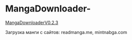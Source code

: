 # MangaDownloader-
[MangaDownloaderV0.2.3](https://github.com/nvjrsgu/MangaDownloader-/blob/master/out/MangaDownloader-.jar)

Загрузка манги с сайтов: readmanga.me, mintnabga.com

